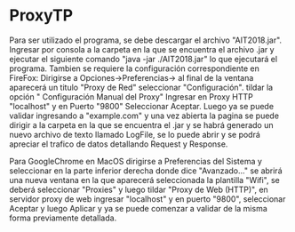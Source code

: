 # ProxyTP
Para ser utilizado el programa, se debe descargar el archivo "AIT2018.jar".
Ingresar por consola a la carpeta en la que se encuentra el archivo .jar y 
ejecutar el siguiente comando "java -jar ./AIT2018.jar"
lo que ejecutará el programa.
Tambien se requiere la configuración correspondiente en FireFox:
Dirigirse a Opciones->Preferencias->
al final de la ventana aparecerá un titulo "Proxy de Red" seleccionar "Configuración".
tildar la opción " Configuración Manual del Proxy" 
Ingresar en Proxy HTTP "localhost" y en Puerto "9800" 
Seleccionar Aceptar.
Luego ya se puede validar ingresando a "example.com" y una vez abierta la pagina
se puede dirigir a la carpeta en la que se encuentra el .jar y se habrá generado 
un nuevo archivo de texto llamado LogFile, se lo puede abrir y se podrá apreciar 
el trafico de datos detallando Request y Response. 

Para GoogleChrome en MacOS dirigirse a Preferencias del Sistema y seleccionar
en la parte inferior derecha donde dice "Avanzado..." se abrirá una nueva ventana
en la que aparecerá seleccionada la plantilla "Wifi", se deberá seleccionar 
"Proxies" y luego tildar "Proxy de Web (HTTP)", en servidor proxy de web 
ingresar "localhost" y en puerto "9800", seleccionar Aceptar y luego Aplicar y
ya se puede comenzar a validar de la misma forma previamente detallada.
